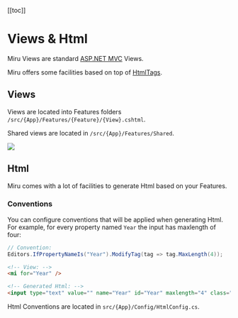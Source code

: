 <!-- 
Introduction
  razor view with loads of facilities
  htmlconventions, taghelpers
Views
  Location
    located in /features
    /shared
ViewModel
  feature

Html (Split into Html.md)

  intro: htmlconventions 

  Html Conventions (config)
    HtmlConfig
        Components: Editor, Label, Table, ...
        Configuration order:
            more generic first
            more detailed overwrite later

        AddTwitterBootstrap
        AddMiruTurboLinks

  Components
    Table
        Header
        Row
        
        miru-table
        foreach Results.Indexed()
        
    Form
        Summary
        Label
        Input
        Validation
    Display
        Display Label
        Display

  TODO: helpers
    input
    label
    form
  TODO: taghelpers
    input
    label
    form
    
    miru-if
    miru-if-not
    miru-if-has
    miru-if-any
-->

[[toc]]

# Views & Html

Miru Views are standard [ASP.NET MVC](https://docs.microsoft.com/en-us/aspnet/core/mvc/views/overview) Views.

Miru offers some facilities based on top of [HtmlTags](https://github.com/HtmlTags/htmltags).

## Views

Views are located into Features folders `/src/{App}/Features/{Feature}/{View}.cshtml`.

Shared views are located in `/src/{App}/Features/Shared`.

![](/Views-Location.png)

## Html

Miru comes with a lot of facilities to generate Html based on your Features.

### Conventions

You can configure conventions that will be applied when generating Html. For example, for every property named `Year` the input has maxlength of four:

```csharp
// Convention:
Editors.IfPropertyNameIs("Year").ModifyTag(tag => tag.MaxLength(4));
```

```html
<!-- View: -->
<mi for="Year" />
```

```html
<!-- Generated Html: -->
<input type="text" value="" name="Year" id="Year" maxlength="4" class="form-control">
```

Html Conventions are located in `src/{App}/Config/HtmlConfig.cs`.

